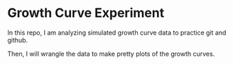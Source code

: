 # Growth Curve Experiment 

In this repo, I am analyzing simulated growth curve data to practice git and 
github. 

Then, I will wrangle the data to make pretty plots of the growth curves. 

